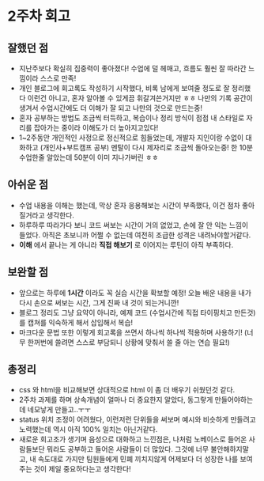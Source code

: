 # 2주차 회고

## 잘했던 점
- 지난주보다 확실히 집중력이 좋아졌다! 수업에 덜 헤매고, 흐름도 훨씬 잘 따라간 느낌이라 스스로 만족!
- 개인 블로그에 회고록도 작성하기 시작했다, 비록 남에게 보여줄 정도로 잘 정리했다 이런건 아니고,
혼자 알아볼 수 있게끔 휘갈겨쓴거지만 ㅎㅎ 나만의 기록 공간이 생겨서 수업시간에도 더 이해가 잘 되고 나만의 것으로 만드는중!
- 혼자 공부하는 방법도 조금씩 터득하고, 복습이나 정리 방식이 점점 내 스타일로 자리를 잡아가는 중이라 이해도가 더 높아지고있다!
- 1~2주동안 개인적인 사정으로 정신적으로 힘들었는데, 개발자 지인이랑 수없이 대화하고 (개인사+부트캠프 공부) 멘탈이 다시 제자리로 조금씩 돌아오는중! 한 10분 수업한줄 알았는데 50분이 이미 지나가버린 ㅎㅎ

## 아쉬운 점
- 수업 내용을 이해는 했는데, 막상 혼자 응용해보는 시간이 부족했다, 이건 점차 좋아질거라고 생각한다.
- 하루하루 따라가다 보니 코드 써보는 시간이 거의 없었고, 손에 잘 안 익는 느낌이 들었다. 아직은 초보니까 어쩔 수 없는데 여전히 조급한 성격은 내려놔야할거같다.
- **이해** 에서 끝나는 게 아니라 **직접 해보기** 로 이어지는 루틴이 아직 부족하다.

## 보완할 점
- 앞으로는 하루에 **1시간** 이라도 꼭 실습 시간을 확보할 예정! 오늘 배운 내용을 내가 다시 손으로 써보는 시간, 그게 진짜 내 것이 되는거니깐!
- 블로그 정리도 그냥 요약이 아니라, 예제 코드 (수업시간에 직접 타이핑치고 만든것) 를 캡쳐를 익숙하게 해서 삽입해서 복습!
- 마크다운 문법 또한 이렇게 회고록을 쓰면서 하나씩 하나씩 적용하며 사용하기! (너무 한꺼번에 쓸려면 스스로 부담되니 상황에 맞춰서 쓸 줄 아는 연습 필요!)

## 총정리
- css 와 html을 비교해보면 상대적으로 html 이 좀 더 배우기 쉬웠던것 같다.
- 2주차 과제를 하며 상속개념이 얼마나 더 중요한지 알았다, 동그랗게 만들어야하는데 네모낳게 만들고..ㅜㅜ
- status 위치 조정이 어려웠다, 이런저런 단위들을 써보며 예시와 비슷하게 만들려고 노력했는데 역시 아직 100% 일치는 아닌거같다.
- 새로운 회고조가 생기며 음성으로 대화하고 느낀점은, 나처럼 노베이스로 들어온 사람들보단 뭐라도 공부하고 들어온 사람들이 더 많았다. 그것에 너무 불안해하지말고, 내 속도대로 가지만 팀원들에게 민폐 끼치지않게 어제보다 더 성장한 나를 보여주는 것이 제일 중요하다는고 생각한다!

